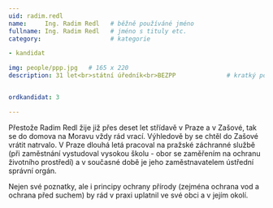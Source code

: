 ```yaml
---
uid: radim.redl
name:     Ing. Radim Redl  	# běžně používáné jméno
fullname: Ing. Radim Redl  	# jméno s tituly etc.
category:                   # kategorie

- kandidat

img: people/ppp.jpg   # 165 x 220
description: 31 let<br>státní úředník<br>BEZPP          	# kratký popis, max 160 znaků


ordkandidat: 3

---
```


Přestože Radim Redl žije již přes deset let střídavě v Praze a v Zašové, tak se do domova na Moravu vždy rád vrací. 
Výhledově by se chtěl do Zašové vrátit natrvalo. V Praze dlouhá letá pracoval na pražské záchranné službě 
(při zaměstnání vystudoval vysokou školu - obor se zaměřením na ochranu životního prostředí) 
a v současné době je jeho zaměstnavatelem ústřední správní orgán.

Nejen své poznatky, ale i principy ochrany přírody (zejména ochrana vod a ochrana před suchem) by rád v praxi uplatnil 
ve své obci a v jejím okolí. 
